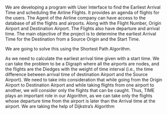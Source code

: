 We are developing a program with User Interface to find the Earliest Arrival Time and scheduling the Airline Flights.
It provides an agenda of flights for the users. The Agent of the Airline company can have access to the database of all the flights and airports. Along with the Flight Number, Origin Airport and Destination Airport. The Flights also have departure and arrival time.
The main objective of the project is to determine the earliest Arrival Time for the   Destination from a Source Origin and the Start Time.

We are going to solve this using the Shortest Path Algorithm.








As we need to calculate the earliest arrival time given with a start time. We can take the problem to be a Digraph where all the airports are nodes, and the flights are the Diedges with the weight of time interval (i.e., 
the time difference between arrival time of destination Airport and the Source Airport).
We need to take into consideration that while going from the Origin Airport to Destination Airport and while taking flights from one airport to another, we will consider only the flights that can be caught.
Thus, TIME plays an important role in our Algorithm, as we can take only the flights whose departure time from the airport is later than the Arrival time at the airport.
We are taking the help of Dijkstra’s Algorithm
